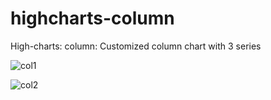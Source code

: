 # highcharts-column
High-charts: column: Customized column chart with 3 series

![col1](https://user-images.githubusercontent.com/6531851/44364236-bca1cb80-a4c6-11e8-9e6f-a5cd4518bd07.PNG)

![col2](https://user-images.githubusercontent.com/6531851/44364331-f8d52c00-a4c6-11e8-890c-224ab43957ac.PNG)
